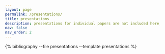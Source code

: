 ```yaml
---
layout: page
permalink: /presentations/
title: presentations
description: presentations for individual papers are not included here, they can be found on the publication page.
nav: false
nav_order: 2
---
```


<!-- _pages/publications.md -->
<div class="presentations">

{% bibliography --file presentations --template presentations %}

</div>
